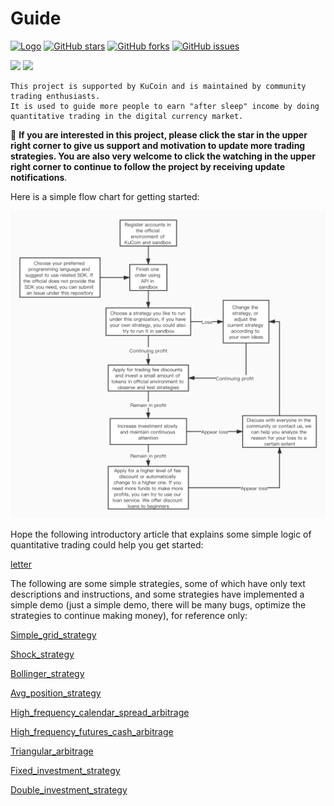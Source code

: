 # Guide 

[![Logo](https://img.shields.io/badge/KuCoin-KuMex-yellowgreen?style=flat-square)](https://github.com/Kucoin-academy/Guide)
[![GitHub stars](https://img.shields.io/github/stars/Kucoin-academy/Guide.svg?label=Stars&style=flat-square)](https://github.com/Kucoin-academy/Guide)
[![GitHub forks](https://img.shields.io/github/forks/Kucoin-academy/Guide.svg?label=Fork&style=flat-square)](https://github.com/Kucoin-academy/Guide)
[![GitHub issues](https://img.shields.io/github/issues/Kucoin-academy/Guide.svg?label=Issue&style=flat-square)](https://github.com/Kucoin-academy/Guide/issues)

[![](https://img.shields.io/badge/lang-English-informational.svg?longCache=true&style=flat-square)](README.md)
[![](https://img.shields.io/badge/lang-Chinese-red.svg?longCache=true&style=flat-square)](README_CN.md)


    This project is supported by KuCoin and is maintained by community trading enthusiasts. 
    It is used to guide more people to earn "after sleep" income by doing quantitative trading in the digital currency market.

:tada: **If you are interested in this project, please click the star in the upper right corner to give us support and motivation to update more trading strategies. You are also very welcome to click the watching in the upper right corner to continue to follow the project by receiving update notifications**.

Here is a simple flow chart for getting started:  

![flow_chart](flow_chart.jpg)

Hope the following introductory article that explains some simple logic of quantitative trading could help you get started:  

[letter](letter.md)  

  

The following are some simple strategies, some of which have only text descriptions and instructions, and some strategies have implemented a simple demo (just a simple demo, there will be many bugs, optimize the strategies to continue making money), for reference only:  

[Simple_grid_strategy](https://github.com/Kucoin-academy/simple-grid)

[Shock_strategy](https://github.com/Kucoin-academy/shock-strategy)

[Bollinger_strategy](https://github.com/Kucoin-academy/bollinger-strategy)

[Avg_position_strategy](https://github.com/Kucoin-academy/avg-position)

[High_frequency_calendar_spread_arbitrage](https://github.com/Kucoin-academy/high-frequency)

[High_frequency_futures_cash_arbitrage](https://github.com/Kucoin-academy/spot-contract)

[Triangular_arbitrage](https://github.com/Kucoin-academy/triangle-arbitrage)

[Fixed_investment_strategy](https://github.com/Kucoin-academy/aip-strategy)

[Double_investment_strategy](https://github.com/Kucoin-academy/double-strategy)


